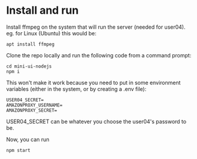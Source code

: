 # Install and run
Install ffmpeg on the system that will run the server (needed for user04). eg. for Linux (Ubuntu) this would be:

    apt install ffmpeg


Clone the repo locally and run the following code from a command prompt:

    cd mini-ui-nodejs
    npm i


This won't make it work because you need to put in some environment variables (either in the system, or by creating a .env file): 

    USER04_SECRET=
    AMAZONPROXY_USERNAME=
    AMAZONPROXY_SECRET=

USER04_SECRET can be whatever you choose the user04's password to be.

Now, you can run 

    npm start